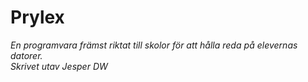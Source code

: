 # Prylex
*En programvara främst riktat till skolor för att hålla reda på elevernas datorer.*
*<br/>Skrivet utav <bold>Jesper DW<bold/>*
